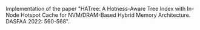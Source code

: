 Implementation of the paper "HATree: A Hotness-Aware Tree Index with In-Node Hotspot Cache for NVM/DRAM-Based Hybrid Memory Architecture. DASFAA 2022: 560-568".
